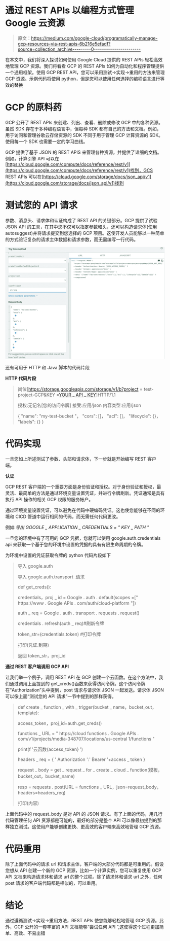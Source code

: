 # 通过 REST APIs 以编程方式管理 Google 云资源

> 原文：<https://medium.com/google-cloud/programatically-manage-gcp-resources-via-rest-apis-6b216e5efadf?source=collection_archive---------0----------------------->

在本文中，我们将深入探讨如何使用 Google Cloud 提供的 REST APIs 轻松高效地管理 GCP 资源。我们将看看 GCP 的 REST APIs 如何为自动化和程序管理提供一个通用框架。使用 GCP REST API，您可以采用测试->实现->重用的方法来管理 GCP 资源。示例代码将使用 python，但是您可以使用任何选择的编程语言进行等效的替换

# GCP 的原料药

GCP 公开了 REST APIs 来创建、列出、查看、删除或修改 GCP 中的各种资源。虽然 SDK 存在于多种编程语言中，但每种 SDK 都有自己的方法和文档。例如，用于访问和管理谷歌云存储资源的 SDK 不同于用于管理 GCP 计算资源的 SDK。使用每一个 SDK 也需要一定的学习曲线。

GCP 提供了基于 JSON 的 REST APIS 来管理各种资源，并提供了详细的文档。例如，计算引擎 API 可以在[https://cloud.google.com/compute/docs/reference/rest/v1](https://cloud.google.com/compute/docs/reference/rest/v1)找到，GCS REST APIs 可以在[https://cloud.google.com/storage/docs/json_api/v1](https://cloud.google.com/storage/docs/json_api/v1)找到

# 测试您的 API 请求

参数、消息头、请求体和认证构成了 REST API 的关键部分。GCP 提供了试验 JSON API 的工具，在其中您不仅可以指定参数和头，还可以构造请求体(使用 autosuggest)并将请求提交到您选择的 GCP 项目。这使开发人员能够以一种简单的方式验证复杂的请求主体数据和请求参数，而无需编写一行代码。

![](img/a8fb24d0341be2a358351e4dbe3850f3.png)

还有可用于 HTTP 和 Java 脚本的代码片段

**HTTP 代码片段**

> 岗位[https://storage.googleapis.com/storage/v1/b?project = test-project-GCP&KEY =[YOUR _ API _ KEY](https://storage.googleapis.com/storage/v1/b?project=test-project-gcp&key=[YOUR_API_KEY)]HTTP/1.1
> 
> 授权:无记名[您的访问令牌]
> 接受:应用/json
> 内容类型:应用/json
> 
> {
> "name": "my-test-bucket "，
> "cors": []，
> "acl": []，
> "lifecycle": {}，
> "labels": {}
> }

# 代码实现

一旦您如上所述测试了参数、头部和请求体，下一步就是开始编写 REST 客户端。

**认证**

GCP REST 客户端的一个重要方面是身份验证和授权。对于身份验证和授权，最灵活、最简单的方法是通过环境变量设置凭证，并进行令牌刷新。凭证通常是具有执行 API 操作的相关 GCP 权限的服务帐户。

通过环境变量设置凭证，可以避免在代码中硬编码凭证。这也使您能够在不同的环境和 CICD 管道中运行相同的代码，而无需任何代码更改。

例如:*导出 GOOGLE _ APPLICATION _ CREDENTIALS = " KEY _ PATH "*

一旦您的环境中有了可用的 GCP 凭据，您就可以使用 google.auth.credentials api 来获取一个基于您的环境中设置的凭据的具有有限生命周期的令牌。

为环境中设置的凭证获取令牌的 python 代码片段如下

> 导入 google.auth
> 
> 导入 google.auth.transport .请求
> 
> def get_creds():
> 
> credentials，proj _ id = Google . auth . default(scopes =[" https://www . Google APIs . com/auth/cloud-platform "])
> 
> auth _ req = Google . auth . transport . requests . request()
> 
> credentials . refresh(auth _ req)#刷新令牌
> 
> token_str=(credentials.token) #打印令牌
> 
> 打印(凭证.到期)
> 
> 返回 token_str，proj_id

**通过 REST 客户端调用 GCP API**

让我们举一个例子，调用 REST API 在 GCP 创建一个云函数。在这个方法中，我们通过调用上面提到的 get_creds()函数来获得访问令牌。这个访问令牌在“Authorization”头中提到，post 请求与请求体 JSON 一起发送。请求体 JSON 可以像上面“测试您的 API 请求”一节中提到的那样获得。

> def create _ function _ with _ trigger(bucket _ name，bucket_out，template):
> 
> access_token，proj_id=auth.get_creds()
> 
> functions _ URL = " https://cloud functions . Google APIs . com/v1/projects/media-348707/locations/us-central 1/functions "
> 
> print(f '云函数{access_token} ')
> 
> headers _ req = { ' Authorization ':' Bearer '+access _ token }
> 
> request _ body = get _ request _ for _ create _ cloud _ function(模板，bucket_out，bucket_name)
> 
> resp = requests . post(URL = functions _ URL，json=request_body，headers=headers_req)
> 
> 打印(内容)

上面代码中的 request_body 是对 API 的 JSON 请求。有了上面的代码，用几行代码管理任何 API 资源都是可能的，最好的部分是整个 API 可以像最初提到的那样独立测试。这使用户能够创建更快、更高效的客户端来高效地管理 GCP 资源。

# 代码重用

除了上面代码中的请求 url 和请求主体，客户端的大部分代码都是可重用的。假设您想从 API 创建一个新的 GCP 资源，比如一个计算实例，您可以重复使用 GCP API 文档来构造请求体和请求 url 的整个过程。除了请求体和请求 url 之外，任何 post 请求的客户端代码都是相似的，可以重用。

# 结论

通过遵循测试->实现->重用方法，REST APIs 使您能够轻松地管理 GCP 资源。此外，GCP 公开的一套丰富的 API 文档能够“尝试任何 API ”,这使得这个过程更加简单、高效、不易出错